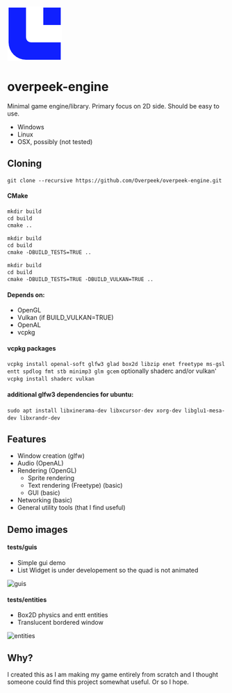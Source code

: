 ![Logo](/.github/oe_logo.png)
# overpeek-engine
Minimal game engine/library.
Primary focus on 2D side.
Should be easy to use.
 - Windows
 - Linux
 - OSX, possibly (not tested)

## Cloning
```
git clone --recursive https://github.com/Overpeek/overpeek-engine.git
```

#### CMake
```
mkdir build
cd build
cmake ..
```
```
mkdir build
cd build
cmake -DBUILD_TESTS=TRUE ..
```
```
mkdir build
cd build
cmake -DBUILD_TESTS=TRUE -DBUILD_VULKAN=TRUE ..
```

#### Depends on:
- OpenGL
- Vulkan (if BUILD_VULKAN=TRUE)
- OpenAL
- vcpkg

#### vcpkg packages
```vcpkg install openal-soft glfw3 glad box2d libzip enet freetype ms-gsl entt spdlog fmt stb minimp3 glm gcem```
optionally shaderc and/or vulkan' ```vcpkg install shaderc vulkan```
#### additional glfw3 dependencies for ubuntu:
```sudo apt install libxinerama-dev libxcursor-dev xorg-dev libglu1-mesa-dev libxrandr-dev```

## Features
- Window creation (glfw) 
- Audio (OpenAL) 
- Rendering (OpenGL)
    - Sprite rendering
    - Text rendering (Freetype) (basic) 
    - GUI (basic)
- Networking (basic)
- General utility tools (that I find useful)

## Demo images
#### tests/guis
- Simple gui demo
- List Widget is under developement so the quad is not animated

![guis](/.github/tests/guis.png)

#### tests/entities
- Box2D physics and entt entities
- Translucent bordered window

![entities](/.github/tests/entities.png)

## Why?
I created this as I am making my game entirely from scratch and I thought someone could find this project somewhat useful. Or so I hope.

